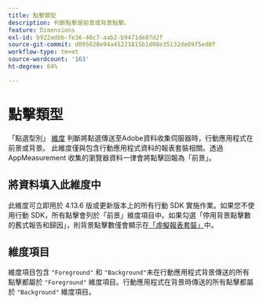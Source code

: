 ```yaml
---
title: 點擊類型
description: 判斷點擊是前景或背景點擊。
feature: Dimensions
exl-id: b922adbb-fe36-46c7-aab2-b9471de07d2f
source-git-commit: d095628e94a45221815b1d08e35132de09f5ed8f
workflow-type: tm+mt
source-wordcount: '163'
ht-degree: 84%

---
```


# 點擊類型

「點選型別」 [維度](overview.md) 判斷將點選傳送至Adobe資料收集伺服器時，行動應用程式在前景或背景。 此維度僅與包含行動應用程式資料的報表套裝相關。透過 AppMeasurement 收集的瀏覽器資料一律會將點擊回報為「前景」。

## 將資料填入此維度中

此維度可立即用於 4.13.6 版或更新版本上的所有行動 SDK 實施作業。如果您不使用行動 SDK，所有點擊會列於「前景」維度項目中。如果勾選「停用背景點擊數的舊式報告和歸因」，則背景點擊數僅會顯示在[「虛擬報表套裝」](../vrs/vrs-mobile-visit-processing.md)中。

## 維度項目

維度項目包含 `"Foreground"` 和 `"Background"`未在行動應用程式背景傳送的所有點擊都屬於 `"Foreground"` 維度項目。行動應用程式在背景時傳送的所有點擊都屬於 `"Background"` 維度項目。
